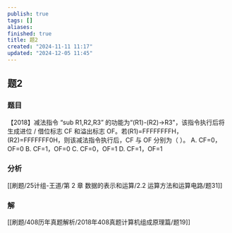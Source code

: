 ```yaml
---
publish: true
tags: []
aliases: 
finished: true
title: 题2
created: "2024-11-11 11:17"
updated: "2024-12-05 11:45"
---
```

## 题2
### 题目
【2018】减法指令 “sub R1,R2,R3” 的功能为“(R1)-(R2)→R3"，该指令执行后将生成进位 / 借位标志 CF 和溢出标志 OF。若(R1)=FFFFFFFFH，(R2)=FFFFFFF0H，则该减法指令执行后，CF 与 OF 分别为（ ）。
A. CF=0，OF=0
B. CF=1，OF=0
C. CF=0，OF=1
D. CF=1，OF=1
### 分析
[[刷题/25计组-王道/第 2 章 数据的表示和运算/2.2 运算方法和运算电路/题31]]
### 解
[[刷题/408历年真题解析/2018年408真题计算机组成原理篇/题19]]
